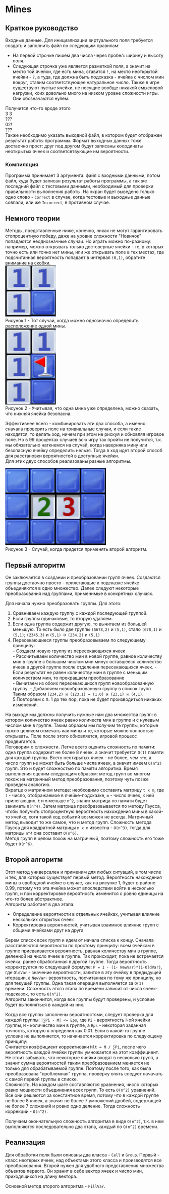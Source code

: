 # Mines

## Краткое руководство 
Входные данные. Для инициализации виртуального поля требуется создать и заполнить файл по следующим правилам:
- На первой строчке пишем два числа через пробел: ширину и высоту поля.
- Следующая строчка уже является разметкой поля, а значит на место той ячейки, где есть мина, ставится `!`, на место неоткрытой ячейки - `?`, а туда, где должна быть подсказка - ячейка с числом мин вокруг, ставим соответствующее натуральное число. Также в игре существуют пустые ячейки, не несущие вообще никакой смысловой нагрузки, коих довольно много на низком уровне сложности игры. Они обозначаются нулем.  

Получится что-то вроде этого  
  3 3  
  ???  
  02!  
  ???  
Также необходимо указать выходной файл, в котором будет отображен результат работы программы. Формат выходных данных тоже достаочно прост: друг под другом будут записаны координаты неоткрытых ячеек и соответсвтвующие им вероятности. 

### Компиляция 
Программа принимает 3 аргумента: файл с входными данными, потом файл, куда будет записан результат работы программы, а так же последний файл с тестовыми данными, необходимый для проверки правильности выполнения работы. 
На экран будет выведено только одно слово - `Correct` в случае, когда тестовые и выходные данные совпали, или же `Incorrect`, в противном случае.

## Немного теории
Методы, представленные ниже, конечно, никак не могут гарантировать стопроцентную победу, даже на уровне сложности "Новичок" попадаются неоднозначные случаи. Но играть можно по-разному: например, можно открывать только достоверные ячейки - те, в которых точно есть или точно нет мины, или же открывать поле в тех местах, где подсчитанная вероятность попадает в интервал `(0,1)`, обратите внимание на скобки.  
![](img/1.png)  
Рисунок 1 - Тот случай, когда можно однозначно определить расположение одной мины.  
![](img/2.png)   
Рисунок 2  - Учитывая, что одна мина уже определена, можно сказать, что нижняя ячейка безопасна.  

Эффективнее всего - комбинировать эти два способа, а именно: сначала проверить поле на тривиальные случаи, и если такие находятся, то делать ход, ничем при этом не рискуя и обновляя игровое поле. Но в 99 процентах случаев всю игру так пройти не получится, т.к. мы обязательно наткнемся на случай, когда наверняка мину или безопасную ячейку определить нельзя. Тогда в ход идет второй способ для расстановки вероятностей в доступные ячейки.  
Для этих двух способов реализованы разные алгоритмы.  

![](img/3.png)   
Рисунок 3  - Случай, когда придется применять второй алгоритм.  

## Первый алгоритм  

Он заключается в создании и преобразовании групп ячеек. Создаются группы достаочно просто - прилегающие к подсказке ячейке объединяются в одно множество. Далее следуют некоторые преобразования над группами, применимые в конкретных случаях.  

Для начала нужно преобразовать группы. Для этого:  

1. Сравниваем каждую группу с каждой последующей группой.  
2. Если группы одинаковые, то вторую удаляем.   
3. Если одна группа содержит другую, то вычитаем из большей меньшую. То есть было две группы `(5678,2)` и `(5,1)`, стало `(678,1)` и `(5,1)`; `(2345,3)` и `(5,1)` → `(234,2)` и `(5,1)`  
4. Пересекающиеся группы преобразовываем по следующему принципу:  
        - Создаем новую группу из пересекающихся ячеек  
        - Рассчитываем количество мин в новой группе, равное количеству мин в группе с большим числом мин минус оставшееся количество ячеек в другой группе после отделения пересекающихся ячеек.
        - Если результат не равен количеству мин в группе с меньшим количеством мин, то прекращаем преобразование  
        - Вычитаем из обоих пересекающихся групп новообразованную группу.
        - Добавляем новообразованную группу в список групп  
    Таким образом `(234,2) и (123,1) → (1,0) и (23,1) и (4,1)`.
5.Повторяем с п. 1 до тех пор, пока не будет производиться никаких изменений.  

На выходе мы должны получить нужные нам два множества групп: в котором количество ячеек равно количеств мин в группе и с нулевым числом мин в группе. Таким образом мы получим те группы, которые нужно целиком отмечать как мины и те, которые можно полностью открывать. Поле после этого обновляется, игровой процесс продвигается.   
Поговорим о сложности. Легче всего оценить сложность по памяти: одна группа содержит не более 8 ячеек, а значит требуется `O(1)` памяти для каждой группы. Всего неоткрытых ячеек - не более, чем `n*m`, а число групп не может быть больше числа ячеек, а значит имеем `O(n^2)` групп. Это и будет сложностью по памяти алгоритма. Время выполнения оценим следующим образом: метод групп во многом похож на матричный метод преобразования, поэтому чуть позже проведем аналогию.  
Вкратце о матричном методе: необходимо составить матрицу `t x m`, где `t` - число, отображаемое в ячейке-подсказке, `m` - число ячеек, к ней прилегающих. `t` и `m` меньше `n^2`, значит матрица по памяти будет занимать `O(n^4)`. Затем матрица преобразовывается по методу Гаусса, чтобы получить стопроцентную вероятность нахождения мины в какой-то ячейке, хотя такой ход событий возможен не всегда. Матричный метод выводит то же самое, что и метод групп. Сложность метода Гаусса для квадратной матрицы `n x n` известна - `O(n^3)`, тогда для матрицы `n^4` она составит `O(n^6)`.  
Метод групп в целом похож на матричный, поэтому сложность его тоже будет `O(n^6)`. 

## Второй алгоритм  

Этот метод универсален и применим для любых ситуаций, в том числе и тех, для которых существует первый метод. Вероятность нахождения мины в свободной ячейке в случае, как на рисунке 1, будет в районе 0.99, потому что эта ячейка может впоследствии войти в несколько групп, и при корректировке вероятность изменится с ровно единицы на что-то более абстрактное.  
Алгоритм работает в два этапа:
- Определение вероятности в отдельных ячейках, учитывая влияние нескольких открытых ячеек
- Корректировка вероятностей, учитывая взаимное влияние групп с общими ячейками друг на друга   

Берем список всех групп и идем от начала списка к концу. Сначала расставляются вероятности по простому принципу: всем ячейкам в группе присваивается вероятность, равная количеству мин в группе, деленной на число ячеек в группе. Так происходит, пока не встречается ячейка, ранее обработанная в другой группе. Тогда вероятность корректруется по следующей формуле: `P = 1 - (1- NewVar)*(1-OldVar)`, где `OldVar` - значение вероятности, залитое в эту ячейку в предыдущей итерации, а `NewVar`- вероятность, посчитанная по тому же принципу, но для текущей группы. Одна такая операция выполняется за `O(1)` времени. Сложность этого этапа по времени зависит от числа ячеек-подсказок, то есть `O(n^2)`.  
Алгоритм закончится, когда все группы будут проверены, и условие будет выполняться в каждой из них.  
 
Когда все группы заполнены вероятностями, следует проверка для каждой группы: `|∑Pi - M| <= Eps`, где `Pi` - вероятность i-ой ячейки группы, `M` - количество мин в группе, а `Eps` - некоторая заданная точность, которую я определил как 0.01. Если в какой-то группе условие не выполняется, то начинается корректировка по следующему принципу:  
Считается коэффициент корректиовки `Mlt = M / ∑Pi`, после чего вероятность каждой ячейки группы умножается на этот коэффициент. Не стоит забывать, что некоторые ячейки входят в несколько групп, а значит сумма вероятностей таким преобразованием меняется не только для обрабатываемой группе. Поэтому после того, как была преобразована "проблемная" группа, проверку опять следует начачать с самой первой группы в списке.   
Сложность. На каждом шаге составляются уравнения, число которых равно мощности объединения всех групп. То есть `O(n^2)` уравнений. Все они решаются за константное время, потому что в каждой группе не более 8 ячеек, а значит не более 7 умножений дробей, содержащей не более 7 сложений и ровно одно деление. Тогда сложность коррекции - `O(n^2)`.  

Получаем окончательную сложность алгоритма в виде `O(n^2)`, т.к. в нем выполняются последовательно два этапа, каждый по `O(n^2)` времени.  

## Реализация  
Для обработки поля были описаны два класса - `Cell` и `Group`. Первый - класс неоткрых ячеек, над объектами этого класса и производятся все преобрахования. Второй нужен для удобного представления множества объектов первого. Он хранит в себе вектор ячеек и число мин, приходящихся на длину вектора.  

Основной метод второго алгоритма - `FillVar`.

